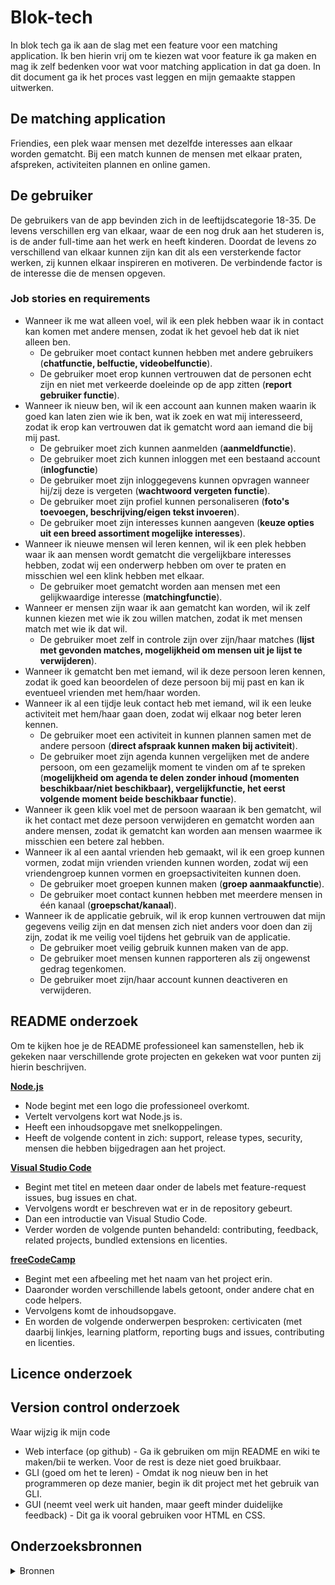 # Blok-tech

In blok tech ga ik aan de slag met een feature voor een matching application. Ik ben hierin vrij om te kiezen wat voor feature ik ga maken en mag ik zelf bedenken voor wat voor matching application in dat ga doen. In dit document ga ik het proces vast leggen en mijn gemaakte stappen uitwerken.

## De matching application
Friendies, een plek waar mensen met dezelfde interesses aan elkaar worden gematcht. Bij een match kunnen de mensen met elkaar praten, afspreken, activiteiten plannen en online gamen. 

## De gebruiker
De gebruikers van de app bevinden zich in de leeftijdscategorie 18-35. De levens verschillen erg van elkaar, waar de een nog druk aan het studeren is, is de ander full-time aan het werk en heeft kinderen. Doordat de levens zo verschillend van elkaar kunnen zijn kan dit als een versterkende factor werken, zij kunnen elkaar inspireren en motiveren. De verbindende factor is de interesse die de mensen opgeven. 

### Job stories en requirements
* Wanneer ik me wat alleen voel, wil ik een plek hebben waar ik in contact kan komen met andere mensen, zodat ik het gevoel heb dat ik niet alleen ben.
  * De gebruiker moet contact kunnen hebben met andere gebruikers (<b>chatfunctie, belfuctie, videobelfunctie</b>).
  * De gebruiker moet erop kunnen vertrouwen dat de personen echt zijn en niet met verkeerde doeleinde op de app zitten (<b>report gebruiker functie</b>).
* Wanneer ik nieuw ben, wil ik een account aan kunnen maken waarin ik goed kan laten zien wie ik ben, wat ik zoek en wat mij interesseerd, zodat ik erop kan vertrouwen dat ik gematcht word aan iemand die bij mij past.
  * De gebruiker moet zich kunnen aanmelden (<b>aanmeldfunctie</b>).
  * De gebruiker moet zich kunnen inloggen met een bestaand account (<b>inlogfunctie</b>)
  * De gebruiker moet zijn inloggegevens kunnen opvragen wanneer hij/zij deze is vergeten (<b>wachtwoord vergeten functie</b>).
  * De gebruiker moet zijn profiel kunnen personaliseren (<b>foto's toevoegen, beschrijving/eigen tekst invoeren</b>).
  * De gebruiker moet zijn interesses kunnen aangeven (<b>keuze opties uit een breed assortiment mogelijke interesses</b>).
* Wanneer ik nieuwe mensen wil leren kennen, wil ik een plek hebben waar ik aan mensen wordt gematcht die vergelijkbare interesses hebben, zodat wij een onderwerp hebben om over te praten en misschien wel een klink hebben met elkaar.
  * De gebruiker moet gematcht worden aan mensen met een gelijkwaardige interesse (<b>matchingfunctie</b>).
* Wanneer er mensen zijn waar ik aan gematcht kan worden, wil ik zelf kunnen kiezen met wie ik zou willen matchen, zodat ik met mensen match met wie ik dat wil.
  * De gebruiker moet zelf in controle zijn over zijn/haar matches (<b>lijst met gevonden matches, mogelijkheid om mensen uit je lijst te verwijderen</b>).
* Wanneer ik gematcht ben met iemand, wil ik deze persoon leren kennen, zodat ik goed kan beoordelen of deze persoon bij mij past en kan ik eventueel vrienden met hem/haar worden.
* Wanneer ik al een tijdje leuk contact heb met iemand, wil ik een leuke activiteit met hem/haar gaan doen, zodat wij elkaar nog beter leren kennen.
  * De gebruiker moet een activiteit in kunnen plannen samen met de andere persoon (<b>direct afspraak kunnen maken bij activiteit</b>).
  * De gebruiker moet zijn agenda kunnen vergelijken met de andere persoon, om een gezamelijk moment te vinden om af te spreken (<b>mogelijkheid om agenda te delen zonder inhoud (momenten beschikbaar/niet beschikbaar), vergelijkfunctie, het eerst volgende moment beide beschikbaar functie</b>).
* Wanneer ik geen klik voel met de persoon waaraan ik ben gematcht, wil ik het contact met deze persoon verwijderen en gematcht worden aan andere mensen, zodat ik gematcht kan worden aan mensen waarmee ik misschien een betere zal hebben.
* Wanneer ik al een aantal vrienden heb gemaakt, wil ik een groep kunnen vormen, zodat mijn vrienden vrienden kunnen worden, zodat wij een vriendengroep kunnen vormen en groepsactiviteiten kunnen doen.
  * De gebruiker moet groepen kunnen maken (<b>groep aanmaakfunctie</b>).
  * De gebruiker moet contact kunnen hebben met meerdere mensen in één kanaal (<b>groepschat/kanaal</b>).
* Wanneer ik de applicatie gebruik, wil ik erop kunnen vertrouwen dat mijn gegevens veilig zijn en dat mensen zich niet anders voor doen dan zij zijn, zodat ik me veilig voel tijdens het gebruik van de applicatie.
  * De gebruiker moet veilig gebruik kunnen maken van de app.
  * De gebruiker moet mensen kunnen rapporteren als zij ongewenst gedrag tegenkomen.
  * De gebruiker moet zijn/haar account kunnen deactiveren en verwijderen.

## README onderzoek
Om te kijken hoe je de README professioneel kan samenstellen, heb ik gekeken naar verschillende grote projecten en gekeken wat voor punten zij hierin beschrijven.

[<b>Node.js</b>](https://github.com/nodejs/node/blob/master/README.md)
* Node begint met een logo die professioneel overkomt.
* Vertelt vervolgens kort wat Node.js is.
* Heeft een inhoudsopgave met snelkoppelingen.
* Heeft de volgende content in zich: support, release types, security, mensen die hebben bijgedragen aan het project.

[<b>Visual Studio Code</b>](https://github.com/microsoft/vscode/blob/main/README.md)
* Begint met titel en meteen daar onder de labels met feature-request issues, bug issues en chat.
* Vervolgens wordt er beschreven wat er in de repository gebeurt.
* Dan een introductie van Visual Studio Code.
* Verder worden de volgende punten behandeld: contributing, feedback, related projects, bundled extensions en licenties.

[<b>freeCodeCamp</b>](https://github.com/freeCodeCamp/freeCodeCamp/blob/main/README.md)
* Begint met een afbeeling met het naam van het project erin.
* Daaronder worden verschillende labels getoont, onder andere chat en code helpers.
* Vervolgens komt de inhoudsopgave.
* En worden de volgende onderwerpen besproken: certivicaten (met daarbij linkjes, learning platform, reporting bugs and issues, contributing en licenties.

## Licence onderzoek


## Version control onderzoek
Waar wijzig ik mijn code
* Web interface (op github) - Ga ik gebruiken om mijn README en wiki te maken/bii te werken. Voor de rest is deze niet goed bruikbaar.
* GLI (goed om het te leren) - Omdat ik nog nieuw ben in het programmeren op deze manier, begin ik dit project met het gebruik van GLI.
* GUI (neemt veel werk uit handen, maar geeft minder duidelijke feedback) - Dit ga ik vooral gebruiken voor HTML en CSS.


## Onderzoeksbronnen
<details>
  <summary>Bronnen</summary>
  
  * https://git-scm.com/book/en/v2
  
</details>
